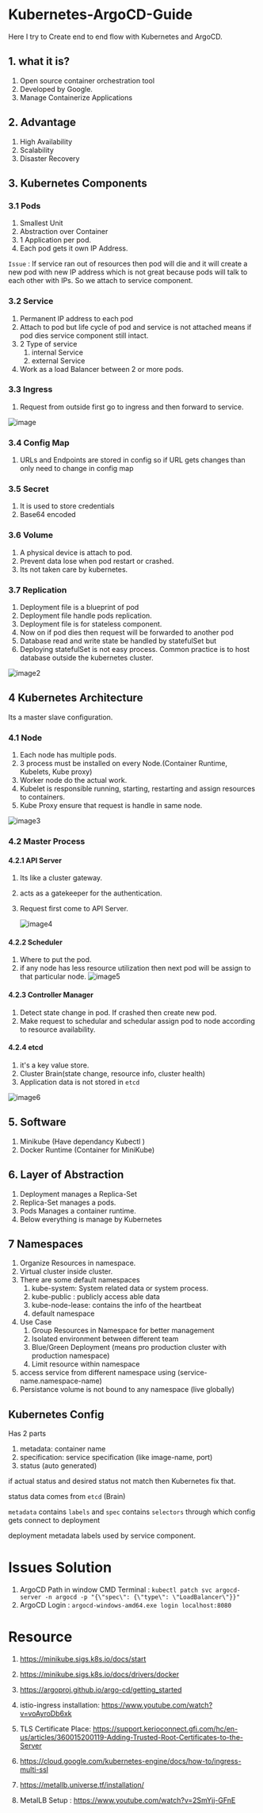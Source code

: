 # Kubernetes-ArgoCD-Guide

Here I try to Create end to end flow with Kubernetes and ArgoCD.

## 1. what it is?

1. Open source container orchestration tool
2. Developed by Google.
3. Manage Containerize Applications

## 2. Advantage

1. High Availability
2. Scalability
3. Disaster Recovery

## 3. Kubernetes Components

### 3.1 Pods

1. Smallest Unit
2. Abstraction over Container
3. 1 Application per pod.
4. Each pod gets it own IP Address.

`Issue` : If service ran out of resources then pod will die and it will create a new pod with new IP address which is not great because pods will talk to each other with IPs. So we attach to service component.

### 3.2 Service

1. Permanent IP address to each pod
2. Attach to pod but life cycle of pod and service is not attached means if pod dies service component still intact.
3. 2 Type of service
   1. internal Service
   2. external Service
4. Work as a load Balancer between 2 or more pods.

### 3.3 Ingress

1. Request from outside first go to ingress and then forward to service.

![image](images/image1.JPG)

### 3.4 Config Map

1. URLs and Endpoints are stored in config so if URL gets changes than only need to change in config map

### 3.5 Secret

1. It is used to store credentials
2. Base64 encoded

### 3.6 Volume

1. A physical device is attach to pod.
2. Prevent data lose when pod restart or crashed.
3. Its not taken care by kubernetes.

### 3.7 Replication

1. Deployment file is a blueprint of pod
2. Deployment file handle pods replication.
3. Deployment file is for stateless component.
4. Now on if pod dies then request will be forwarded to another pod
5. Database read and write state be handled by statefulSet but
6. Deploying statefulSet is not easy process. Common practice is to host database outside the kubernetes cluster.

![image2](images/image2.JPG)

## 4 Kubernetes Architecture

Its a master slave configuration.

### 4.1 Node

1. Each node has multiple pods.
2. 3 process must be installed on every Node.(Container Runtime, Kubelets, Kube proxy)
3. Worker node do the actual work.
4. Kubelet is responsible running, starting, restarting and assign resources to containers.
5. Kube Proxy ensure that request is handle in same node.

![image3](images/image3.JPG)

### 4.2 Master Process

#### 4.2.1 API Server

1. Its like a cluster gateway.
2. acts as a gatekeeper for the authentication.
3. Request first come to API Server.

   ![image4](images/image4.JPG)

#### 4.2.2 Scheduler

1. Where to put the pod.
2. if any node has less resource utilization then next pod will be assign to that particular node.
   ![image5](/images/image5.JPG)

#### 4.2.3 Controller Manager

1. Detect state change in pod. If crashed then create new pod.
2. Make request to schedular and schedular assign pod to node according to resource availability.

#### 4.2.4 etcd

1. it's a key value store.
2. Cluster Brain(state change, resource info, cluster health)
3. Application data is not stored in `etcd`

![image6](images/image6.JPG)

## 5. Software

1. Minikube (Have dependancy Kubectl )
2. Docker Runtime (Container for MiniKube)

## 6. Layer of Abstraction

1. Deployment manages a Replica-Set
2. Replica-Set manages a pods.
3. Pods Manages a container runtime.
4. Below everything is manage by Kubernetes

## 7 Namespaces

1. Organize Resources in namespace.
2. Virtual cluster inside cluster.
3. There are some default namespaces
   1. kube-system: System related data or system process.
   2. kube-public : publicly access able data
   3. kube-node-lease: contains the info of the heartbeat
   4. default namespace
4. Use Case
   1. Group Resources in Namespace for better management
   2. Isolated environment between different team
   3. Blue/Green Deployment (means pro production cluster with production namespace)
   4. Limit resource within namespace
5. access service from different namespace using (service-name.namespace-name)
6. Persistance volume is not bound to any namespace (live globally)

## Kubernetes Config

Has 2 parts

1. metadata: container name
2. specification: service specification (like image-name, port)
3. status (auto generated)

if actual status and desired status not match then Kubernetes fix that.

status data comes from `etcd` (Brain)

`metadata` contains `labels` and `spec` contains `selectors` through which config gets connect to deployment

deployment metadata labels used by service component.

# Issues Solution

1. ArgoCD Path in window CMD Terminal : `kubectl patch svc argocd-server -n argocd -p "{\"spec\": {\"type\": \"LoadBalancer\"}}"`
2. ArgoCD Login : `argocd-windows-amd64.exe login localhost:8080`

# Resource

1. https://minikube.sigs.k8s.io/docs/start

2. https://minikube.sigs.k8s.io/docs/drivers/docker

3. https://argoproj.github.io/argo-cd/getting_started

4. istio-ingress installation: https://www.youtube.com/watch?v=voAyroDb6xk

5. TLS Certificate Place: https://support.kerioconnect.gfi.com/hc/en-us/articles/360015200119-Adding-Trusted-Root-Certificates-to-the-Server

6. https://cloud.google.com/kubernetes-engine/docs/how-to/ingress-multi-ssl

7. https://metallb.universe.tf/installation/

8. MetalLB Setup : https://www.youtube.com/watch?v=2SmYjj-GFnE
